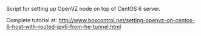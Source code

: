 Script for setting up OpenVZ node on top of CentOS 6 server.

Complete tutorial at: http://www.boxcontrol.net/setting-openvz-on-centos-6-host-with-routed-ipv6-from-he-tunnel.html
